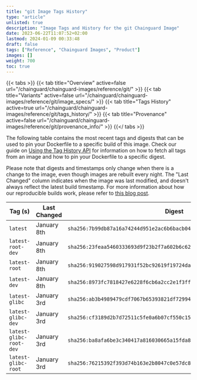 ```yaml
---
title: "git Image Tags History"
type: "article"
unlisted: true
description: "Image Tags and History for the git Chainguard Image"
date: 2023-06-22T11:07:52+02:00
lastmod: 2024-01-09 00:33:48
draft: false
tags: ["Reference", "Chainguard Images", "Product"]
images: []
weight: 700
toc: true
---
```


{{< tabs >}}
{{< tab title="Overview" active=false url="/chainguard/chainguard-images/reference/git/" >}}
{{< tab title="Variants" active=false url="/chainguard/chainguard-images/reference/git/image_specs/" >}}
{{< tab title="Tags History" active=true url="/chainguard/chainguard-images/reference/git/tags_history/" >}}
{{< tab title="Provenance" active=false url="/chainguard/chainguard-images/reference/git/provenance_info/" >}}
{{</ tabs >}}

The following table contains the most recent tags and digests that can be used to pin your Dockerfile to a specific build of this image. Check our guide on [Using the Tag History API](/chainguard/chainguard-images/using-the-tag-history-api/) for information on how to fetch all tags from an image and how to pin your Dockerfile to a specific digest.

Please note that digests and timestamps only change when there is a change to the image, even though images are rebuilt every night. The "Last Changed" column indicates when the image was last modified, and doesn't always reflect the latest build timestamp. For more information about how our reproducible builds work, please refer to [this blog post](https://www.chainguard.dev/unchained/reproducing-chainguards-reproducible-image-builds).

| Tag (s)                  | Last Changed | Digest                                                                    |
|--------------------------|--------------|---------------------------------------------------------------------------|
|  `latest`                | January 8th  | `sha256:7b99db87a16a74244d951e2ac6b6bacb040577142ef913d90cb2127cd5cea3d8` |
|  `latest-root-dev`       | January 8th  | `sha256:23feaa5460333693d9f23b2f7a602b6c6222a8874bfe33a8f5b0d41f0232530d` |
|  `latest-root`           | January 8th  | `sha256:919027598d917931f52bc92619f19724da74713d2a4164d189067d26b0932b23` |
|  `latest-dev`            | January 8th  | `sha256:8973fc7818427e6228f6cb6a2cc2e1f3ff33c4c7f0e6a3d5d75b55df84a9da14` |
|  `latest-glibc`          | January 3rd  | `sha256:ab3b4989479cdf7067b65393821df72994ee6d04bbe84cb336b870698f515698` |
|  `latest-glibc-dev`      | January 3rd  | `sha256:cf3189d2b7d72511c5fe0a6b07cf550c15a6b25f9c876fefcfa565f4ccd26c59` |
|  `latest-glibc-root-dev` | January 3rd  | `sha256:ba8afa6be3c340417a816030665a15fda86ceebc56137a14cc648254e2d6d2eb` |
|  `latest-glibc-root`     | January 3rd  | `sha256:76215392f393d74b163e2b8047c0e57dc8150cb9bffe706e06aa65913d336047` |

